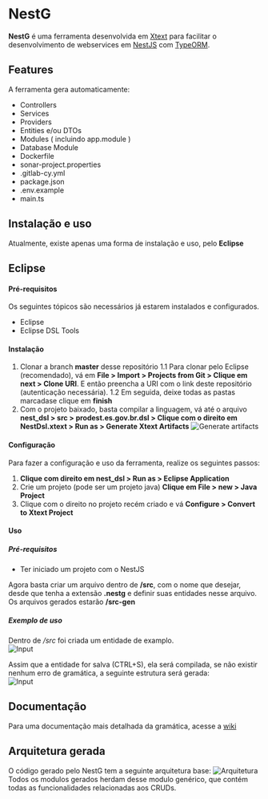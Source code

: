 # NestG

**NestG** é uma ferramenta desenvolvida em [Xtext](https://www.eclipse.org/Xtext/) para facilitar o desenvolvimento de webservices em [NestJS](https://nestjs.com/) com [TypeORM](https://typeorm.io/#/).

## Features
A ferramenta gera automaticamente:
* Controllers
* Services
* Providers
* Entities e/ou DTOs
* Modules ( incluindo app.module )
* Database Module
* Dockerfile
* sonar-project.properties
* .gitlab-cy.yml
* package.json 
* .env.example
* main.ts

## Instalação e uso
Atualmente, existe apenas uma forma de instalação e uso, pelo **Eclipse**

## Eclipse
#### Pré-requisitos
Os seguintes tópicos são necessários já estarem instalados e configurados.
* Eclipse
* Eclipse DSL Tools


#### Instalação
1. Clonar a branch **master** desse repositório
1.1 Para clonar pelo Eclipse (recomendado), vá em **File > Import > Projects from Git > Clique em next > Clone URI**. E então preencha a URI com o link deste repositório (autenticação necessária).
1.2 Em seguida, deixe todas as pastas marcadase clique em **finish**
2. Com o projeto baixado, basta compilar a linguagem, vá até o arquivo **nest_dsl > src > prodest.es.gov.br.dsl > Clique com o direito em NestDsl.xtext > Run as > Generate Xtext Artifacts** ![Generate artifacts](https://i.imgur.com/tF6ZIre.png)

#### Configuração
Para fazer a configuração e uso da ferramenta, realize os seguintes passos:

1. **Clique com direito em nest_dsl > Run as > Eclipse Application**
2. Crie um projeto (pode ser um projeto java) **Clique em File > new > Java Project**
3. Clique com o direito no projeto recém criado e vá **Configure > Convert to Xtext Project**


#### Uso
##### Pré-requisitos
* Ter iniciado um projeto com o NestJS

Agora basta criar um arquivo dentro de **/src**, com o nome que desejar, desde que tenha a extensão **.nestg** e definir suas entidades nesse arquivo. Os arquivos gerados estarão **/src-gen**

##### Exemplo de uso
Dentro de */src* foi criada um entidade de examplo. <br>
![Input](https://i.imgur.com/bRCqVrN.png)

Assim que a entidade for salva (CTRL+S), ela será compilada, se não existir nenhum erro de gramática, a seguinte estrutura será gerada:<br>
![Input](https://i.imgur.com/3oIf6Mr.png)

## Documentação

Para uma documentação mais detalhada da gramática, acesse a [wiki](https://github.com/prodest/nest-generator/wiki)


## Arquitetura gerada
O código gerado pelo NestG tem a seguinte arquitetura base:
![Arquitetura](https://i.imgur.com/i6p0VgZ.png)
<br>
Todos os modulos gerados herdam desse modulo genérico, que contém todas as funcionalidades relacionadas aos CRUDs.